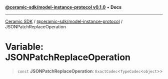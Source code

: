 [**@ceramic-sdk/model-instance-protocol v0.1.0**](../README.md) • **Docs**

***

[Ceramic SDK](../../../README.md) / [@ceramic-sdk/model-instance-protocol](../README.md) / JSONPatchReplaceOperation

# Variable: JSONPatchReplaceOperation

> `const` **JSONPatchReplaceOperation**: `ExactCodec`\<`TypeCodec`\<`object`\>\>
